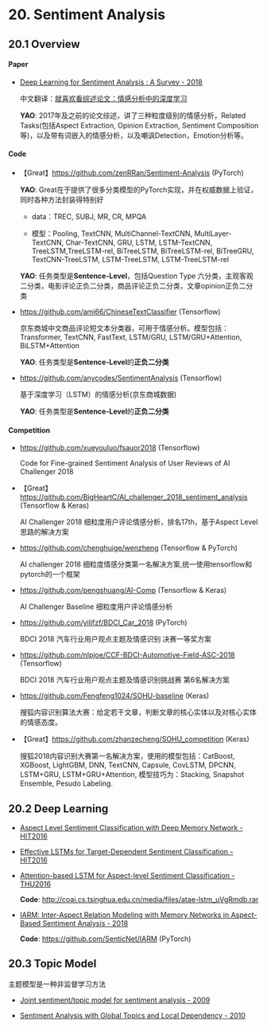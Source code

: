 
# 20. Sentiment Analysis

## 20.1 Overview

#### Paper

- [Deep Learning for Sentiment Analysis : A Survey - 2018](https://arxiv.org/abs/1801.07883)

    中文翻译：[就喜欢看综述论文：情感分析中的深度学习](https://cloud.tencent.com/developer/article/1120718)

    **YAO**: 2017年及之前的论文综述，讲了三种粒度级别的情感分析，Related Tasks(包括Aspect Extraction, Opinion Extraction, Sentiment Composition等)，以及带有词嵌入的情感分析，以及嘲讽Detection，Emotion分析等。

#### Code

- 【Great】<https://github.com/zenRRan/Sentiment-Analysis> (PyTorch)

    **YAO**: Great在于提供了很多分类模型的PyTorch实现，并在权威数据上验证，同时各种方法封装得特别好
    
    - data：TREC, SUBJ, MR, CR, MPQA
    
    - 模型：Pooling, TextCNN, MultiChannel-TextCNN, MultiLayer-TextCNN, Char-TextCNN, GRU, LSTM, LSTM-TextCNN, TreeLSTM,TreeLSTM-rel, BiTreeLSTM, BiTreeLSTM-rel, BiTreeGRU, TextCNN-TreeLSTM, LSTM-TreeLSTM, LSTM-TreeLSTM-rel

    **YAO**: 任务类型是**Sentence-Level**，包括Question Type 六分类，主观客观二分类，电影评论正负二分类，商品评论正负二分类，文章opinion正负二分类

- <https://github.com/ami66/ChineseTextClassifier> (Tensorflow)

    京东商城中文商品评论短文本分类器，可用于情感分析。模型包括：Transformer, TextCNN, FastText, LSTM/GRU, LSTM/GRU+Attention, BiLSTM+Attention

    **YAO**: 任务类型是**Sentence-Level**的**正负二分类**

- <https://github.com/anycodes/SentimentAnalysis> (Tensorflow)

    基于深度学习（LSTM）的情感分析(京东商城数据)

    **YAO**: 任务类型是**Sentence-Level**的**正负二分类**

#### Competition

- <https://github.com/xueyouluo/fsauor2018> (Tensorflow)
  
    Code for Fine-grained Sentiment Analysis of User Reviews of AI Challenger 2018

- 【Great】<https://github.com/BigHeartC/Al_challenger_2018_sentiment_analysis> (Tensorflow & Keras)
  
    AI Challenger 2018 细粒度用户评论情感分析，排名17th，基于Aspect Level 思路的解决方案

- <https://github.com/chenghuige/wenzheng> (Tensorflow & PyTorch)
  
    AI challenger 2018 细粒度情感分类第一名解决方案,统一使用tensorflow和pytorch的一个框架

- <https://github.com/pengshuang/AI-Comp> (Tensorflow & Keras)
  
    AI Challenger Baseline 细粒度用户评论情感分析

- <https://github.com/yilifzf/BDCI_Car_2018> (PyTorch)

    BDCI 2018 汽车行业用户观点主题及情感识别 决赛一等奖方案

- <https://github.com/nlpjoe/CCF-BDCI-Automotive-Field-ASC-2018> (Tensorflow)

    BDCI 2018 汽车行业用户观点主题及情感识别挑战赛 第6名解决方案

- <https://github.com/Fengfeng1024/SOHU-baseline> (Keras)

    搜狐内容识别算法大赛：给定若干文章，判断文章的核心实体以及对核心实体的情感态度。

- 【Great】<https://github.com/zhanzecheng/SOHU_competition> (Keras)

    搜狐2018内容识别大赛第一名解决方案，使用的模型包括：CatBoost, XGBoost, LightGBM, DNN, TextCNN, Capsule, CovLSTM, DPCNN, LSTM+GRU, LSTM+GRU+Attention, 模型技巧为：Stacking, Snapshot Ensemble, Pesudo Labeling.


## 20.2 Deep Learning

- [Aspect Level Sentiment Classification with Deep Memory Network - HIT2016](https://arxiv.org/abs/1605.08900)

- [Effective LSTMs for Target-Dependent Sentiment Classification - HIT2016](https://arxiv.org/abs/1512.01100)

- [Attention-based LSTM for Aspect-level Sentiment Classification - THU2016](https://www.aclweb.org/anthology/D16-1058)

    **Code**: <http://coai.cs.tsinghua.edu.cn/media/files/atae-lstm_uVgRmdb.rar>

- [IARM: Inter-Aspect Relation Modeling with Memory Networks in Aspect-Based Sentiment Analysis - 2018](https://aclweb.org/anthology/D18-1377)

    **Code**: <https://github.com/SenticNet/IARM> (PyTorch)


## 20.3 Topic Model

主题模型是一种非监督学习方法

- [Joint sentiment/topic model for sentiment analysis - 2009](http://people.sabanciuniv.edu/berrin/share/LDA/YulanHe-JointSentiment-Topic-2009.pdf)

- [Sentiment Analysis with Global Topics and Local Dependency - 2010](http://www.cs.huji.ac.il/~jeff/aaai10/02/AAAI10-242.pdf)


